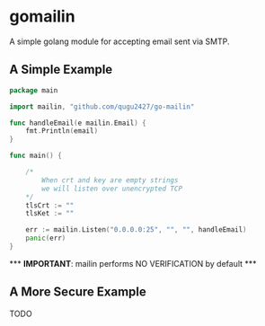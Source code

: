 # gomailin
A simple golang module for accepting email sent via SMTP.

## A Simple Example
```go
package main

import mailin, "github.com/qugu2427/go-mailin"

func handleEmail(e mailin.Email) {
	fmt.Println(email)
}

func main() {

    /* 
        When crt and key are empty strings
        we will listen over unencrypted TCP
    */
    tlsCrt := ""
    tlsKet := ""

	err := mailin.Listen("0.0.0.0:25", "", "", handleEmail)
	panic(err)
}
```
\*\*\* **IMPORTANT**: mailin performs NO VERIFICATION by default \*\*\*

## A More Secure Example
TODO
